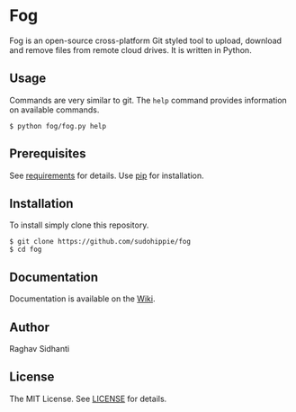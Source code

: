 # Fog
Fog is an open-source cross-platform Git styled tool to upload, download and remove files from remote cloud drives.
It is written in Python.

## Usage
Commands are very similar to git. The ``help`` command provides information on available commands.

```
$ python fog/fog.py help
```

## Prerequisites
See [requirements](requirements.txt) for details.
Use [pip](http://www.pip-installer.org/en/latest/user_guide.html#requirements-files) for installation.

## Installation
To install simply clone this repository.

```
$ git clone https://github.com/sudohippie/fog
$ cd fog
```

## Documentation
Documentation is available on the [Wiki](https://github.com/sudohippie/fog/wiki).

## Author
Raghav Sidhanti

## License
The MIT License. See [LICENSE](LICENSE) for details.
